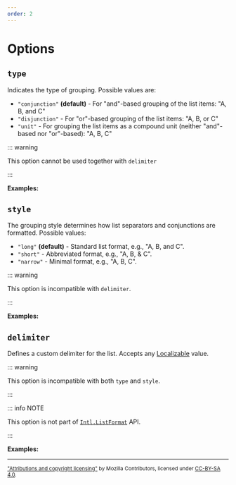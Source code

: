 ```yaml
---
order: 2
---
```


# Options

<script setup>
import { listFormatter, loc } from '@localizer/all';

const inputs = () => [
  ['One', [ loc`One` ]],
  ['One, two', [ loc`One`, loc`two` ]],
  ['One, two, three', [ loc`One`, loc`two`, loc`three` ]],
];
</script>

## `type`

Indicates the type of grouping. Possible values are:

- `"conjunction"` **(default)** - For "and"-based grouping of the list items: "A, B, and C"
- `"disjunction"` - For "or"-based grouping of the list items: "A, B, or C"
- `"unit"` - For grouping the list items as a compound unit (neither "and"-based nor "or"-based): "A, B, C"

::: warning

This option cannot be used together with `delimiter`

:::

**Examples:**

<OptionsDemo option="type" :values="['conjunction', 'disjunction', 'unit']" :factory=listFormatter :inputs=inputs />

## `style`

The grouping style determines how list separators and conjunctions are formatted. Possible values:

- `"long"` **(default)** - Standard list format, e.g., "A, B, and C".
- `"short"` - Abbreviated format, e.g., "A, B, & C".
- `"narrow"` - Minimal format, e.g., "A, B, C".

::: warning

This option is incompatible with `delimiter`.

:::

**Examples:**

<OptionsDemo option="style" :values="['long', 'short', 'narrow']" :factory=listFormatter :inputs=inputs />

## `delimiter`

Defines a custom delimiter for the list. Accepts any [Localizable](../../../introduction/localizable.md) value.

::: warning

This option is incompatible with both `type` and `style`.

:::

::: info NOTE

This option is not part of [`Intl.ListFormat`](https://developer.mozilla.org/en-US/docs/Web/JavaScript/Reference/Global_Objects/Intl/ListFormat/ListFormat) API.

:::

**Examples:**

<OptionsDemo option="delimiter" :values="[loc`::`, loc` `]" :factory=listFormatter :inputs=inputs />

---

<small>

["Attributions and copyright licensing"](https://developer.mozilla.org/en-US/docs/MDN/Writing_guidelines/Attrib_copyright_license) by Mozilla Contributors, licensed under [CC-BY-SA 4.0](https://creativecommons.org/licenses/by-sa/4.0/).

</small>
